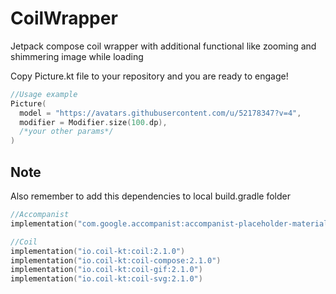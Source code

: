 # CoilWrapper
Jetpack compose coil wrapper with additional functional like zooming and shimmering image while loading

Copy Picture.kt file to your repository and you are ready to engage!

```kotlin
//Usage example
Picture(
  model = "https://avatars.githubusercontent.com/u/52178347?v=4",
  modifier = Modifier.size(100.dp),
  /*your other params*/
)
```

## Note
Also remember to add this dependencies to local build.gradle folder

```kotlin
//Accompanist
implementation("com.google.accompanist:accompanist-placeholder-material:0.24.13-rc")

//Coil
implementation("io.coil-kt:coil:2.1.0")
implementation("io.coil-kt:coil-compose:2.1.0")
implementation("io.coil-kt:coil-gif:2.1.0")
implementation("io.coil-kt:coil-svg:2.1.0")
```
